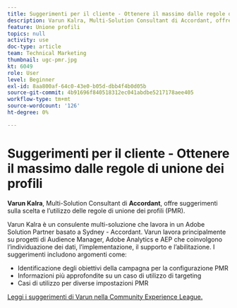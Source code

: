 ```yaml
---
title: Suggerimenti per il cliente - Ottenere il massimo dalle regole di unione dei profili
description: Varun Kalra, Multi-Solution Consultant di Accordant, offre suggerimenti sulla scelta e l’utilizzo delle regole di unione dei profili (PMR).
feature: Unione profili
topics: null
activity: use
doc-type: article
team: Technical Marketing
thumbnail: ugc-pmr.jpg
kt: 6049
role: User
level: Beginner
exl-id: 8aa800af-64c0-43e0-b05d-dbb4f4b0d05b
source-git-commit: 4b91696f840518312ec041abdbe5217178aee405
workflow-type: tm+mt
source-wordcount: '126'
ht-degree: 0%

---
```


# Suggerimenti per il cliente - Ottenere il massimo dalle regole di unione dei profili

**Varun Kalra**, Multi-Solution Consultant di  **Accordant**, offre suggerimenti sulla scelta e l’utilizzo delle regole di unione dei profili (PMR).

Varun Kalra è un consulente multi-soluzione che lavora in un Adobe Solution Partner basato a Sydney - Accordant. Varun lavora principalmente su progetti di Audience Manager, Adobe Analytics e AEP che coinvolgono l’individuazione dei dati, l’implementazione, il supporto e l’abilitazione. I suggerimenti includono argomenti come:

* Identificazione degli obiettivi della campagna per la configurazione PMR
* Informazioni più approfondite su un caso di utilizzo di targeting
* Casi di utilizzo per diverse impostazioni PMR

[Leggi i suggerimenti di Varun nella Community Experience League.](https://experienceleaguecommunities.adobe.com/t5/adobe-audience-manager-blogs/getting-the-most-out-of-profile-merge-rules-tips-tricks-and/ba-p/372248)
